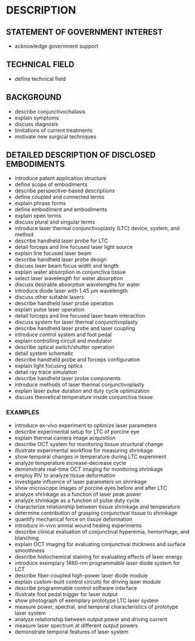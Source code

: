 # DESCRIPTION

## STATEMENT OF GOVERNMENT INTEREST

- acknowledge government support

## TECHNICAL FIELD

- define technical field

## BACKGROUND

- describe conjunctivochalasis
- explain symptoms
- discuss diagnosis
- limitations of current treatments
- motivate new surgical techniques

## DETAILED DESCRIPTION OF DISCLOSED EMBODIMENTS

- introduce patent application structure
- define scope of embodiments
- describe perspective-based descriptions
- define coupled and connected terms
- explain phrase forms
- define embodiment and embodiments
- explain open terms
- discuss plural and singular terms
- introduce laser thermal conjunctivoplasty (LTC) device, system, and method
- describe handheld laser probe for LTC
- detail forceps and line focused laser light source
- explain line focused laser beam
- describe handheld laser probe design
- discuss laser beam focus width and length
- explain water absorption in conjunctiva tissue
- select laser wavelength for water absorption
- discuss desirable absorption wavelengths for water
- introduce diode laser with 1.45 μm wavelength
- discuss other suitable lasers
- describe handheld laser probe operation
- explain pulse laser operation
- detail forceps and line focused laser beam interaction
- discuss system for laser thermal conjunctivoplasty
- describe handheld laser probe and laser coupling
- introduce control system and foot pedal
- explain controlling circuit and modulator
- describe optical switch/shutter operation
- detail system schematic
- describe handheld probe and forceps configuration
- explain light focusing optics
- detail ray trace simulation
- describe handheld laser probe components
- introduce methods of laser thermal conjunctivoplasty
- explain laser pulse duration and duty cycle optimization
- discuss theoretical temperature inside conjunctiva tissue

### EXAMPLES

- introduce ex-vivo experiment to optimize laser parameters
- describe experimental setup for LTC of porcine eye
- explain thermal camera image acquisition
- describe OCT system for monitoring tissue structural change
- illustrate experimental workflow for measuring shrinkage
- show temporal changes in temperature during LTC experiment
- analyze temperature increase-decrease cycle
- demonstrate real-time OCT imaging for monitoring shrinkage
- employ PIV to analyze tissue deformation
- investigate influence of laser parameters on shrinkage
- show microscope images of porcine eyes before and after LTC
- analyze shrinkage as a function of laser peak power
- analyze shrinkage as a function of pulse duty cycle
- characterize relationship between tissue shrinkage and temperature
- determine contribution of grasping conjunctival tissue to shrinkage
- quantify mechanical force on tissue deformation
- introduce in-vivo animal wound healing experiments
- describe clinical evaluation of conjunctival hyperemia, hemorrhage, and blanching
- explain OCT imaging for evaluating conjunctival thickness and surface smoothness
- describe histochemical staining for evaluating effects of laser energy
- introduce exemplary 1460-nm programmable laser diode system for LCT
- describe fiber-coupled high-power laser diode module
- explain custom-built control circuits for driving laser module
- describe programmable control software interface
- illustrate foot pedal trigger for laser output
- show photograph of exemplary prototype LTC laser system
- measure power, spectral, and temporal characteristics of prototype laser system
- analyze relationship between output power and driving current
- measure laser spectrum at different output powers
- demonstrate temporal features of laser system

